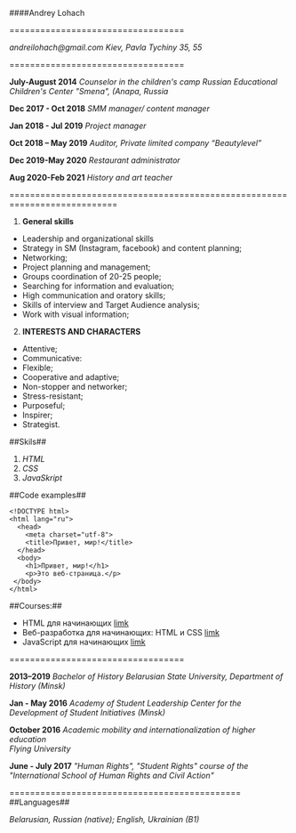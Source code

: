 ####Andrey Lohach


==================================


_andreilohach@gmail.com_
_Kiev, Pavla Tychiny 35, 55_


==================================


**July-August 2014**        *Counselor in the children's camp*
                            *Russian  Educational Children's Center "Smena", (Anapa, Russia*        

**Dec 2017 - Oct 2018**     *SMM manager/ content manager*
                        
**Jan 2018 - Jul 2019**     *Project manager*

**Oct 2018 – May 2019**     *Auditor, Private limited company “Beautylevel”*

**Dec 2019-May 2020**       *Restaurant administrator*

**Aug 2020-Feb 2021**       *History and art teacher*


===========================================================================

1. **General skills**

- Leadership and organizational skills
- Strategy in SM (Instagram, facebook) and content planning;
- Networking;
- Project planning and management;
- Groups coordination of 20-25 people;
- Searching for information and evaluation;
- High communication and oratory skills;
- Skills of interview and Target Audience analysis;
- Work with visual information;

2. **INTERESTS AND CHARACTERS**

- Attentive;
- Communicative:
- Flexible;
- Cooperative and adaptive;
- Non-stopper and networker;
- Stress-resistant;
- Purposeful;
- Inspirer;
- Strategist.

##Skils## 

1. *HTML*
2. *CSS*
3. *JavaSkript*

##Code examples##
```
<!DOCTYPE html>
<html lang="ru">
  <head>
    <meta charset="utf-8">
    <title>Привет, мир!</title>
  </head>
  <body>
    <h1>Привет, мир!</h1>
    <p>Это веб-страница.</p>
 </body>
</html>
```

##Courses:##
- HTML для начинающих [limk](https://ru.code-basics.com/languages/html)
- Веб-разработка для начинающих: HTML и CSS [limk](https://stepik.org/course/38218/)
- JavaScript для начинающих [limk](https://stepik.org/course/2223/syllabus)


==================================


**2013–2019**       *Bachelor of History*
                    *Belarusian State University, Department of History (Minsk)*


**Jan - May 2016**  *Academy of Student Leadership*
                    *Center for the Development of Student Initiatives (Minsk)*

**October 2016**   *Academic mobility and internationalization of higher education*    
                    *Flying University*
                     
                    
**June - July 2017**    *"Human Rights", "Student Rights"* 
                        *course of the "International School of Human Rights and Civil Action"*



=============================================
##Languages##

*Belarusian, Russian (native); English, Ukrainian (B1)* 



